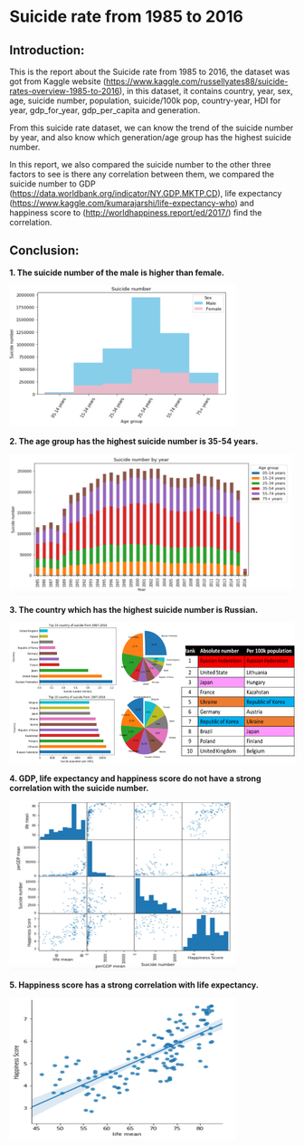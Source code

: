 # Suicide rate from 1985 to 2016

## Introduction: 

This is the report about the Suicide rate from 1985 to 2016, the dataset was got from Kaggle website (https://www.kaggle.com/russellyates88/suicide-rates-overview-1985-to-2016), in this dataset, it contains country, year, sex, age, suicide number, population, suicide/100k pop, country-year, HDI for year, gdp_for_year, gdp_per_capita and generation.

From this suicide rate dataset, we can know the trend of the suicide number by year, and also know which generation/age group has the highest suicide number.

In this report, we also compared the suicide number to the other three factors to see is there any correlation between them, we compared the suicide number to GDP (https://data.worldbank.org/indicator/NY.GDP.MKTP.CD), life expectancy (https://www.kaggle.com/kumarajarshi/life-expectancy-who) and happiness score to (http://worldhappiness.report/ed/2017/) find the correlation.

## Conclusion:

**1. The suicide number of the male is higher than female.**

<div align=left><img src="su3.png" width="400" height="250"/></div>

**2. The age group has the highest suicide number is 35-54 years.**

<div align=left><img src="su2.png" width="500" height="250"/></div>

**3. The country which has the highest suicide number is Russian.**

<div align=left><img src="su4.png" width="600" height="250"/></div>

**4. GDP, life expectancy and happiness score do not have a strong correlation with the suicide number.**

<div align=left><img src="su5.png" width="400" height="300"/></div>

**5. Happiness score has a strong correlation with life expectancy.**

<div align=left><img src="su6.png" width="400" height="250"/></div>



